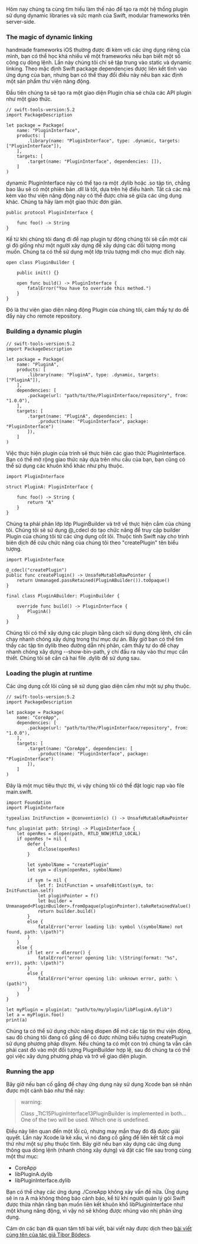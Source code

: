 Hôm nay chúng ta cùng tìm hiểu làm thế nào để tạo ra một hệ thống plugin sử dụng dynamic libraries và sức mạnh của Swift, modular frameworks trên server-side.

### The magic of dynamic linking

handmade frameworks iOS thường được đi kèm với các ứng dụng riêng của mình, bạn có thể học khá nhiều về một frameworks nếu bạn biết một số công cụ dòng lệnh. Lần này chúng tôi chỉ sẽ tập trung vào static và dynamic linking. Theo mặc định Swift package dependencies  được liên kết tĩnh vào ứng dụng của bạn, nhưng bạn có thể thay đổi điều này nếu bạn xác định một sản phẩm thư viện năng động.

Đầu tiên chúng ta sẽ tạo ra một giao diện Plugin chia sẻ chứa các API plugin như một giao thức.

```
// swift-tools-version:5.2
import PackageDescription

let package = Package(
    name: "PluginInterface",
    products: [
        .library(name: "PluginInterface", type: .dynamic, targets: ["PluginInterface"]),
    ],
    targets: [
        .target(name: "PluginInterface", dependencies: []),
    ]
)
```

dynamic PluginInterface này có thể tạo ra một .dylib hoặc .so tập tin, chẳng bao lâu sẽ có một phiên bản .dll là tốt, dựa trên hệ điều hành. Tất cả các mã kèm vào thư viện năng động này có thể được chia sẻ giữa các ứng dụng khác. Chúng ta hãy làm một giao thức đơn giản.

```
public protocol PluginInterface {

    func foo() -> String
}

```

Kể từ khi chúng tôi đang đi để nạp plugin tự động chúng tôi sẽ cần một cái gì đó giống như một người xây dựng để xây dựng các đối tượng mong muốn. Chúng ta có thể sử dụng một lớp trừu tượng mới cho mục đích này.

```
open class PluginBuilder {
    
    public init() {}

    open func build() -> PluginInterface {
        fatalError("You have to override this method.")
    }
}
```

Đó là thư viện giao diện năng động Plugin của chúng tôi, cảm thấy tự do để đẩy này cho remote repository.

### Building a dynamic plugin

```
// swift-tools-version:5.2
import PackageDescription

let package = Package(
    name: "PluginA",
    products: [
        .library(name: "PluginA", type: .dynamic, targets: ["PluginA"]),
    ],
    dependencies: [
        .package(url: "path/to/the/PluginInterface/repository", from: "1.0.0"),
    ],
    targets: [
        .target(name: "PluginA", dependencies: [
            .product(name: "PluginInterface", package: "PluginInterface")
        ]),
    ]
)
```

Việc thực hiện plugin của trình sẽ thực hiện các giao thức PluginInterface. Bạn có thể mở rộng giao thức này dựa trên nhu cầu của bạn, bạn cũng có thể sử dụng các khuôn khổ khác như phụ thuộc.
```
import PluginInterface

struct PluginA: PluginInterface {

    func foo() -> String {
        return "A"
    }
}

```

Chúng ta phải phân lớp lớp PluginBuilder và trở về thực hiện cắm của chúng tôi. Chúng tôi sẽ sử dụng @_cdecl do tạo chức năng để truy cập builder Plugin của chúng tôi từ các ứng dụng cốt lõi. Thuộc tính Swift này cho trình biên dịch để cứu chức năng của chúng tôi theo "createPlugin" tên biểu tượng.
```
import PluginInterface

@_cdecl("createPlugin")
public func createPlugin() -> UnsafeMutableRawPointer {
    return Unmanaged.passRetained(PluginABuilder()).toOpaque()
}

final class PluginABuilder: PluginBuilder {

    override func build() -> PluginInterface {
        PluginA()
    }
}
```

Chúng tôi có thể xây dựng các plugin bằng cách sử dụng dòng lệnh, chỉ cần chạy nhanh chóng xây dựng trong thư mục dự án. Bây giờ bạn có thể tìm thấy các tập tin dylib theo đường dẫn nhị phân, cảm thấy tự do để chạy nhanh chóng xây dựng --show-bin-path, ý chí đầu ra này vào thư mục cần thiết. Chúng tôi sẽ cần cả hai file .dylib để sử dụng sau.
### Loading the plugin at runtime
Các ứng dụng cốt lõi cũng sẽ sử dụng giao diện cắm như một sự phụ thuộc.
```
// swift-tools-version:5.2
import PackageDescription

let package = Package(
    name: "CoreApp",
    dependencies: [
        .package(url: "path/to/the/PluginInterface/repository", from: "1.0.0"),
    ],
    targets: [
        .target(name: "CoreApp", dependencies: [
            .product(name: "PluginInterface", package: "PluginInterface")
        ]),
    ]
)
```

Đây là một mục tiêu thực thi, vì vậy chúng tôi có thể đặt logic nạp vào file main.swift.
```
import Foundation
import PluginInterface

typealias InitFunction = @convention(c) () -> UnsafeMutableRawPointer

func plugin(at path: String) -> PluginInterface {
    let openRes = dlopen(path, RTLD_NOW|RTLD_LOCAL)
    if openRes != nil {
        defer {
            dlclose(openRes)
        }

        let symbolName = "createPlugin"
        let sym = dlsym(openRes, symbolName)

        if sym != nil {
            let f: InitFunction = unsafeBitCast(sym, to: InitFunction.self)
            let pluginPointer = f()
            let builder = Unmanaged<PluginBuilder>.fromOpaque(pluginPointer).takeRetainedValue()
            return builder.build()
        }
        else {
            fatalError("error loading lib: symbol \(symbolName) not found, path: \(path)")
        }
    }
    else {
        if let err = dlerror() {
            fatalError("error opening lib: \(String(format: "%s", err)), path: \(path)")
        }
        else {
            fatalError("error opening lib: unknown error, path: \(path)")
        }
    }
}

let myPlugin = plugin(at: "path/to/my/plugin/libPluginA.dylib")
let a = myPlugin.foo()
print(a)
```

Chúng ta có thể sử dụng chức năng dlopen để mở các tập tin thư viện động, sau đó chúng tôi đang cố gắng để có được những biểu tượng createPlugin sử dụng phương pháp dlsym. Nếu chúng ta có một con trỏ chúng ta vẫn cần phải cast đó vào một đối tượng PluginBuilder hợp lệ, sau đó chúng ta có thể gọi việc xây dựng phương pháp và trở về giao diện plugin.

### Running the app

Bây giờ nếu bạn cố gắng để chạy ứng dụng này sử dụng Xcode bạn sẽ nhận được một cảnh báo như thế này:
>warning:
>
>  Class _TtC15PluginInterface13PluginBuilder is implemented in both...
One of the two will be used. Which one is undefined.

Điều này liên quan đến một lỗi cũ, nhưng may mắn thay đó đã được giải quyết. Lần này Xcode là kẻ xấu, vì nó đang cố gắng để liên kết tất cả mọi thứ như một sự phụ thuộc tĩnh. Bây giờ nếu bạn xây dựng các ứng dụng thông qua dòng lệnh (nhanh chóng xây dựng) và đặt các file sau trong cùng một thư mục:

* CoreApp
* libPluginA.dylib
* libPluginInterface.dylib

Bạn có thể chạy các ứng dụng ./CoreApp không xảy vấn đề nữa. Ứng dụng sẽ in ra A mà không thông báo cảnh báo, kể từ khi người quản lý gói Swift được thừa nhận rằng bạn muốn liên kết khuôn khổ libPluginInterface như một khung năng động, vì vậy nó sẽ không được nhúng vào nhị phân ứng dụng.

Cám ơn các bạn đã quan tâm tới bài viết, bài viết này được dịch theo [bài viết cùng tên của tác giả Tibor Bödecs](https://theswiftdev.com/building-and-loading-dynamic-libraries-at-runtime-in-swift/).